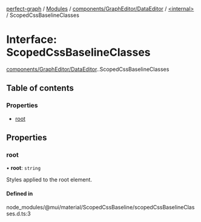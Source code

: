 [perfect-graph](../README.md) / [Modules](../modules.md) / [components/GraphEditor/DataEditor](../modules/components_GraphEditor_DataEditor.md) / [<internal\>](../modules/components_GraphEditor_DataEditor._internal_.md) / ScopedCssBaselineClasses

# Interface: ScopedCssBaselineClasses

[components/GraphEditor/DataEditor](../modules/components_GraphEditor_DataEditor.md).[<internal>](../modules/components_GraphEditor_DataEditor._internal_.md).ScopedCssBaselineClasses

## Table of contents

### Properties

- [root](components_GraphEditor_DataEditor._internal_.ScopedCssBaselineClasses.md#root)

## Properties

### root

• **root**: `string`

Styles applied to the root element.

#### Defined in

node_modules/@mui/material/ScopedCssBaseline/scopedCssBaselineClasses.d.ts:3
